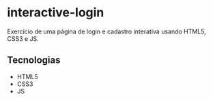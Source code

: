 # interactive-login
Exercício de uma página de login e cadastro interativa usando HTML5, CSS3 e JS.

## Tecnologias
- HTML5
- CSS3
- JS


